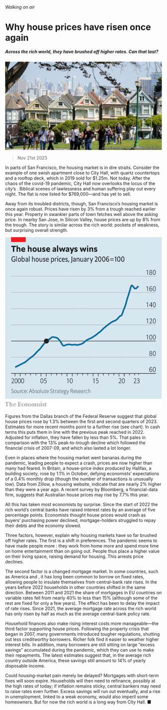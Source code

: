 ###### Walking on air

# Why house prices have risen once again 

##### Across the rich world, they have brushed off higher rates. Can that last? 

![image](images/20231125_FNP502.jpg) 

> Nov 21st 2023 

In parts of San Francisco, the housing market is in dire straits. Consider the example of one swish apartment close to City Hall, with quartz countertops and a rooftop deck, which in 2019 sold for $1.25m. Not today. After the chaos of the covid-19 pandemic, City Hall now overlooks the locus of the city’s . Biblical scenes of lawlessness and human suffering play out every night. The flat is now listed for $769,000—and has yet to sell.

Away from its troubled districts, though, San Francisco’s housing market is once again robust. Prices have risen by 3% from a trough reached earlier this year. Property in swankier parts of town fetches well above the asking price. In nearby San Jose, in Silicon Valley, house prices are up by 8% from the trough. The story is similar across the rich world: pockets of weakness, but surprising overall strength.

![image](images/20231125_FNC482.png) 


Figures from the Dallas branch of the Federal Reserve suggest that global house prices rose by 1.3% between the first and second quarters of 2023. Estimates for more recent months point to a further rise (see chart). In cash terms this puts them in line with the previous peak reached in 2022. Adjusted for inflation, they have fallen by less than 5%. That pales in comparison with the 13% peak-to-trough decline which followed the financial crisis of 2007-09, and which also lasted a lot longer.

Even in places where the housing market went bananas during the pandemic, leading people to expect a crash, prices are now higher than many had feared. In Britain, a house-price index produced by Halifax, a building society, rose by 1.1% in October, defying economists’ expectations of a 0.4% monthly drop (though the number of transactions is unusually low). Data from Zillow, a housing website, indicate that  are nearly 2% higher than they were a year ago. A recent survey by Bloomberg, a financial-data firm, suggests that Australian house prices may rise by 7.7% this year.

All this has taken most economists by surprise. Since the start of 2022 the rich world’s central banks have raised interest rates by an average of five percentage points. Economists thought house prices would crash as buyers’ purchasing power declined, mortgage-holders struggled to repay their debts and the economy slowed.

Three factors, however, explain why housing markets have so far brushed off higher rates. The first is a shift in preferences. The pandemic seems to have made people more : they work from home more and spend more time on home entertainment than on going out. People thus place a higher value on their living space, raising demand for housing. This arrests price declines.

The second factor is a changed mortgage market. In some countries, such as America and , it has long been common to borrow on fixed rates, allowing people to insulate themselves from central-bank rate rises. In the years before 2022 households in other countries shifted in the same direction. Between 2011 and 2021 the share of mortgages in EU countries on variable rates fell from nearly 40% to less than 15% (although some of the rest are fixed for only a few years). The effect has been to delay the impact of rate rises. Since 2021, the average mortgage rate across the rich world has only risen by half as much as the average central-bank policy rate.

Household finances also make rising interest costs more manageable—the third factor supporting house prices. Following the property crisis that began in 2007, many governments introduced tougher regulations, shutting out less creditworthy borrowers. Richer folk find it easier to weather higher interest bills. In addition, many borrowers are still sitting on large “excess savings” accumulated during the pandemic, which they can use to make their repayments. The latest estimates suggest that, in the average rich country outside America, these savings still amount to 14% of yearly disposable income.

Could housing-market pain merely be delayed? Mortgages with short-term fixes will soon expire. Households will then need to refinance, possibly at the high rates of today; if inflation remains sticky, central bankers may need to raise rates even further. Excess savings will run out eventually, and a rise in unemployment, linked to a weak economy, would also imperil some homeowners. But for now the rich world is a long way from City Hall. ■


